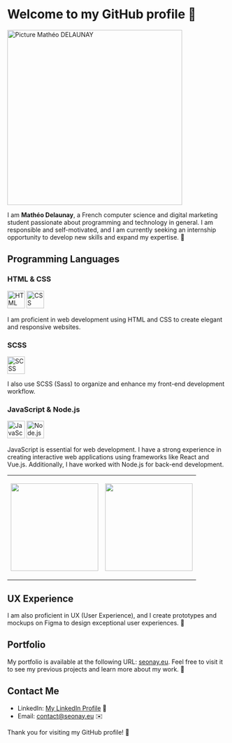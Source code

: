 # Welcome to my GitHub profile 👋

<img src="https://seonay.eu/portfolio/fr/img/Mathe%CC%81o-DELAUNAY-E%CC%81tudiant-Informatique-portfolio-photo-profil.png" alt="Picture Mathéo DELAUNAY" width="400" height="400">

I am **Mathéo Delaunay**, a French computer science and digital marketing student passionate about programming and technology in general. I am responsible and self-motivated, and I am currently seeking an internship opportunity to develop new skills and expand my expertise. 🚀

## Programming Languages

### HTML & CSS

<img src="https://upload.wikimedia.org/wikipedia/commons/thumb/6/61/HTML5_logo_and_wordmark.svg/langfr-1280px-HTML5_logo_and_wordmark.svg.png" alt="HTML Logo" width="40" height="40"> <img src="https://upload.wikimedia.org/wikipedia/commons/d/d5/CSS3_logo_and_wordmark.svg" alt="CSS Logo" width="40" height="40">

I am proficient in web development using HTML and CSS to create elegant and responsive websites.

### SCSS

<img src="https://upload.wikimedia.org/wikipedia/commons/thumb/9/96/Sass_Logo_Color.svg/1920px-Sass_Logo_Color.svg.png" alt="SCSS Logo" width="40" height="40">

I also use SCSS (Sass) to organize and enhance my front-end development workflow.

### JavaScript & Node.js

<img src="https://upload.wikimedia.org/wikipedia/commons/6/6a/JavaScript-logo.png" alt="JavaScript Logo" width="40" height="40"> <img src="https://upload.wikimedia.org/wikipedia/commons/thumb/d/d9/Node.js_logo.svg/langfr-1920px-Node.js_logo.svg.png" alt="Node.js Logo" width="40">

JavaScript is essential for web development. I have a strong experience in creating interactive web applications using frameworks like React and Vue.js. Additionally, I have worked with Node.js for back-end development.

<table>
  <tr>
    <td>
      <p align="left">
        <a href="https://github.com/D-seonay/github-readme-stats">
  <img height=200 align="center" src="https://github-readme-stats.vercel.app/api?username=D-seonay" />
</a>
      </p>
    </td>
    <td>
<a href="https://github.com/D-seonay/convoychat">
  <img height=200 align="center" src="https://github-readme-stats.vercel.app/api/top-langs?username=D-seonay&layout=compact&langs_count=8&card_width=320" />
</a>
    </td>
  </tr>
</table>



## UX Experience

I am also proficient in UX (User Experience), and I create prototypes and mockups on Figma to design exceptional user experiences. 🎨

## Portfolio

My portfolio is available at the following URL: [seonay.eu](https://seonay.eu). Feel free to visit it to see my previous projects and learn more about my work. 🔗

## Contact Me

- LinkedIn: [My LinkedIn Profile](https://www.linkedin.com/in/math%C3%A9o-delaunay/) 💼
- Email: [contact@seonay.eu](mailto:contact@seonay.eu) ✉️

Thank you for visiting my GitHub profile! 🌟
